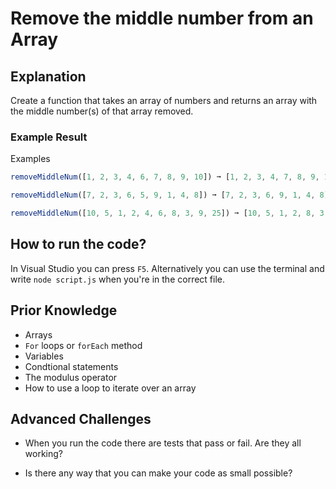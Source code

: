 # Remove the middle number from an Array

## Explanation

Create a function that takes an array of numbers and returns an array with the middle number(s) of that array removed.

### Example Result

Examples

```js
removeMiddleNum([1, 2, 3, 4, 6, 7, 8, 9, 10]) ➞ [1, 2, 3, 4, 7, 8, 9, 10]
```

```js
removeMiddleNum([7, 2, 3, 6, 5, 9, 1, 4, 8]) ➞ [7, 2, 3, 6, 9, 1, 4, 8]
```

```js
removeMiddleNum([10, 5, 1, 2, 4, 6, 8, 3, 9, 25]) ➞ [10, 5, 1, 2, 8, 3, 9, 25]
```

## How to run the code?

In Visual Studio you can press `F5`. Alternatively you can use the terminal and write `node script.js` when you're in the correct file.

## Prior Knowledge

- Arrays
- `For` loops or `forEach` method
- Variables
- Condtional statements
- The modulus operator
- How to use a loop to iterate over an array

## Advanced Challenges

- When you run the code there are tests that pass or fail. Are they all working?

- Is there any way that you can make your code as small possible?
